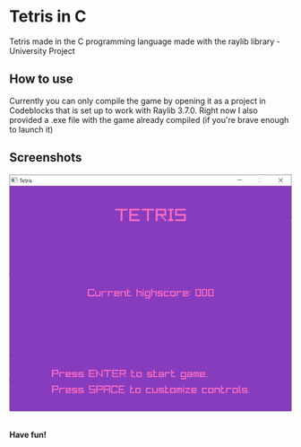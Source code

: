# Tetris in C

Tetris made in the C programming language made with the raylib library - University Project

## How to use
Currently you can only compile the game by opening it as a project in Codeblocks that is set up to work with Raylib 3.7.0.
Right now I also provided a .exe file with the game already compiled (if you're brave enough to launch it)

## Screenshots
![alt text](https://github.com/iendjei0/Tetris/blob/main/Demo/menu.png)

## 
**Have fun!**